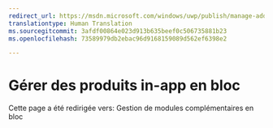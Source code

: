 ```yaml
---
redirect_url: https://msdn.microsoft.com/windows/uwp/publish/manage-add-ons-in-bulk
translationtype: Human Translation
ms.sourcegitcommit: 3afdf00864e023d913b635beef0c506735881b23
ms.openlocfilehash: 73589979db2ebac96d9168159089d562ef6398e2

---
```


# Gérer des produits in-app en bloc

Cette page a été redirigée vers: Gestion de modules complémentaires en bloc



<!--HONumber=Aug16_HO3-->


